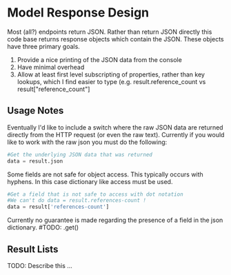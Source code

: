 # Model Response Design

Most (all?) endpoints return JSON. Rather than return JSON directly this code base returns response objects which contain the JSON. These objects have three primary goals.

1. Provide a nice printing of the JSON data from the console
2. Have minimal overhead
3. Allow at least first level subscripting of properties, rather than key lookups, which I find easier to type (e.g. result.reference_count vs result["reference_count"]

## Usage Notes

Eventually I'd like to include a switch where the raw JSON data are returned directly from the HTTP request (or even the raw text). Currently if you would like to work with the raw json you must do the following:

```python
#Get the underlying JSON data that was returned
data = result.json
```

Some fields are not safe for object access. This typically occurs with hyphens. In this case dictionary like access must be used.

```python
#Get a field that is not safe to access with dot notation
#We can't do data = result.references-count !
data = result['references-count']
```

Currently no guarantee is made regarding the presence of a field in the json dictionary.
#TODO: .get()

## Result Lists

TODO: Describe this ...